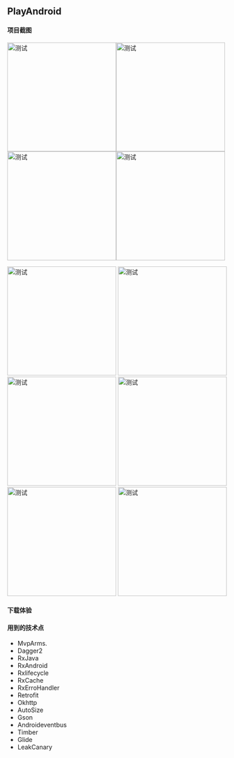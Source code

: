 ## PlayAndroid

#### 项目截图

<img src="https://github.com/qindewen/PlayAndroid/blob/master/img/1.jpg" width="250" alt="测试"><img src="https://github.com/qindewen/PlayAndroid/blob/master/img/2.jpg" width="250" alt="测试"><img src="https://github.com/qindewen/PlayAndroid/blob/master/img/3.jpg" width="250" alt="测试"><img src="https://github.com/qindewen/PlayAndroid/blob/master/img/4.jpg" width="250" alt="测试">





<img src="https://github.com/qindewen/PlayAndroid/blob/master/img/5.jpg" width="250" alt="测试">

<img src="https://github.com/qindewen/PlayAndroid/blob/master/img/6.jpg" width="250" alt="测试">

<img src="https://github.com/qindewen/PlayAndroid/blob/master/img/7.jpg" width="250" alt="测试">

<img src="https://github.com/qindewen/PlayAndroid/blob/master/img/8.jpg" width="250" alt="测试">

<img src="https://github.com/qindewen/PlayAndroid/blob/master/img/9.jpg" width="250" alt="测试">

<img src="https://github.com/qindewen/PlayAndroid/blob/master/img/10.jpg" width="250" alt="测试">

#### 下载体验

#### 用到的技术点
- MvpArms.
- Dagger2
- RxJava
- RxAndroid
- Rxlifecycle
- RxCache
- RxErroHandler
- Retrofit
- Okhttp
- AutoSize
- Gson
- Androideventbus
- Timber
- Glide
- LeakCanary
